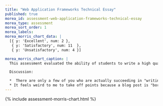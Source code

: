 ```yaml
---
title: "Web Application Frameworks Technical Essay"
published: true
morea_id: assessment-web-application-frameworks-technical-essay
morea_type: assessment
morea_sort_order: 1
morea_labels:
morea_morris_chart_data: |
  [{ y: 'Excellent', num: 2 },
   { y: 'Satisfactory', num: 11  },
   { y: 'Unsatisfactory', num: 4 }]

morea_morris_chart_caption: |
  This assessment evaluated the ability of students to write a high quality technical essay summarizing their experiences doing the Web Application Frameworks practice WODs.

  Discussion:

  *  There are only a few of you who are actually succeeding in "writing for the world".  Many of your posts, quite frankly, are pretty boring to read.   Those of you who are doing it right are creating little "stories" with a beginning (setting the stage, what your background regarding the material is, etc.), a middle (the actual WOD experiences), and an end (conclusions and insights).  
  * It feels weird to me to take off points because a blog post is "boring", but maybe I should start doing it just to get your creative juices flowing.   If you came across your own postings online, would you want to work with yourself?   Do you think, "Wow, this person is creative, intelligent, and probably fun to hang out with!" 
---
```


{%  include assessment-morris-chart.html  %}
